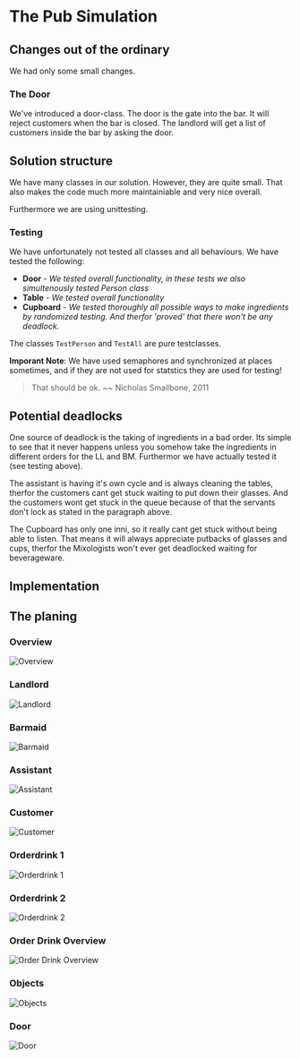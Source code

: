 # The Pub Simulation          

## Changes out of the ordinary

We had only some small changes.

### The Door
We've introduced a door-class. The door is the gate into the bar.
It will reject customers when the bar is closed. The landlord will
get a list of customers inside the bar by asking the door.

## Solution structure

We have many classes in our solution. However, they are quite small.
That also makes the code much more maintainiable and very nice overall.

Furthermore we are using unittesting.

### Testing

We have unfortunately not tested all classes and all behaviours. We have
tested the following:

- **Door** - *We tested overall functionality, in these tests we also simultenously tested Person class*  
- **Table** - *We tested overall functionality*  
- **Cupboard** - *We tested thoroughly all possible ways to make ingredients by randomized testing. And therfor 'proved' that there won't be any deadlock.*  

The classes `TestPerson` and `TestAll` are pure testclasses.

**Imporant Note**: We have used semaphores and synchronized at places sometimes, and if they are not used for statstics they are used for testing! 
> That should be ok. 
 ~~ Nicholas Smallbone, 2011

## Potential deadlocks

One source of deadlock is the taking of ingredients in a bad order. Its simple to see that it never happens unless you somehow take the ingredients in different orders for the LL and BM. Furthermor we have actually tested it (see testing above).

The assistant is having it's own cycle and is always cleaning the tables, therfor the customers cant get stuck waiting to put down their glasses. And the customers wont get stuck in the queue because of that the servants don\'t lock as stated in the paragraph above.

The Cupboard has only one inni, so it really cant get stuck without being able to listen. That means it will always appreciate putbacks of glasses and cups, therfor the Mixologists won't ever get deadlocked waiting for beverageware.


## Implementation

## The planing

### Overview

![Overview](https://github.com/oleander/The-Pub-Simulation/raw/master/img/overview.jpg)

### Landlord

![Landlord](https://github.com/oleander/The-Pub-Simulation/raw/master/img/landlord.jpg)

### Barmaid

![Barmaid](https://github.com/oleander/The-Pub-Simulation/raw/master/img/barmaid.jpg)

### Assistant

![Assistant](https://github.com/oleander/The-Pub-Simulation/raw/master/img/assistant.jpg)

### Customer

![Customer](https://github.com/oleander/The-Pub-Simulation/raw/master/img/customer.jpg)

### Orderdrink 1

![Orderdrink 1](https://github.com/oleander/The-Pub-Simulation/raw/master/img/orderdrink1.jpg)

### Orderdrink 2

![Orderdrink 2](https://github.com/oleander/The-Pub-Simulation/raw/master/img/orderdrink2.jpg)

### Order Drink Overview

![Order Drink Overview](https://github.com/oleander/The-Pub-Simulation/raw/master/img/orderdrinkoverview.jpg)

### Objects

![Objects](https://github.com/oleander/The-Pub-Simulation/raw/master/img/objects.jpg)

### Door

![Door](https://github.com/oleander/The-Pub-Simulation/raw/master/img/door.jpg)
